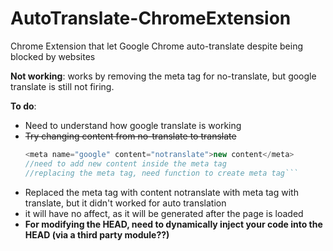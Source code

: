 # AutoTranslate-ChromeExtension
Chrome Extension that let Google Chrome auto-translate despite being blocked by websites


**Not working**: works by removing the meta tag for no-translate, but google translate is still not firing. 

**To do**:
* Need to understand how google translate is working
* ~~Try changing content from no-translate to translate~~
  ```javascript
  <meta name="google" content="notranslate">new content</meta> 
  //need to add new content inside the meta tag
  //replacing the meta tag, need function to create meta tag```

* Replaced the meta tag with content notranslate with meta tag with translate, but it didn't worked for auto translation
* it will have no affect, as it will be generated after the page is loaded
* **For modifying the HEAD, need to dynamically inject your code into the HEAD (via a third party module??)**
